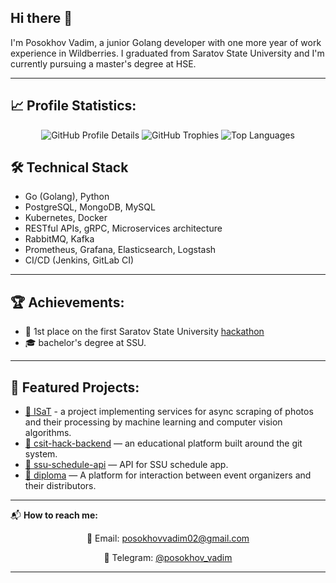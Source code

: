 ## Hi there 👋

I'm Posokhov Vadim, a junior Golang developer with one more year of work experience in Wildberries. 
I graduated from Saratov State University and I'm currently pursuing a master's degree at HSE.

---

## 📈 Profile Statistics:

<div align="center">
  <img src="https://github-profile-summary-cards.vercel.app/api/cards/profile-details?username=PosokhovVadim&theme=radical" alt="GitHub Profile Details"/>

  <img src="https://github-profile-trophy.vercel.app/?username=PosokhovVadim&theme=radical&margin-w=15&row=1&column=3" alt="GitHub Trophies"/>

  <img src="https://github-readme-stats.vercel.app/api/top-langs/?username=PosokhovVadim&layout=compact&theme=radical&langs_count=7&exclude_repo=TempController" alt="Top Languages">
</div>


## 🛠 Technical Stack
*   Go (Golang), Python
*   PostgreSQL, MongoDB, MySQL 
*   Kubernetes, Docker
*   RESTful APIs, gRPC, Microservices architecture
*   RabbitMQ, Kafka
*   Prometheus, Grafana, Elasticsearch, Logstash
*   CI/CD (Jenkins, GitLab CI)
---

## 🏆 Achievements:

- 🥇 1st place on the first Saratov State University [hackathon](https://vk.com/wall-49520224_4691)
- 🎓 bachelor's degree at SSU.

---
## 📂 Featured Projects:

- [🔗 ISaT](https://github.com/PosokhovVadim/ISaT) - a project implementing services for async scraping of photos and their processing by machine learning and computer vision algorithms.
- [🔗 csit-hack-backend](https://github.com/gprk-hackathon/csit-hack-backend) — an educational platform built around the git system.
- [🔗 ssu-schedule-api](https://github.com/cp-production/ssu-schedule-api) — API for SSU schedule app.
- [🔗 diploma](https://github.com/pvdiploma/diploma) — A platform for interaction between event organizers and their distributors.

---

📬 **How to reach me:**

<div align="center">
  📧 Email: <a href="mailto:posokhovvadim02@gmail.com">posokhovvadim02@gmail.com</a>  
  
  💬 Telegram: <a href="https://t.me/posokhov_vadim">@posokhov_vadim</a>
</div>

---

<!--
**PosokhovVadim/PosokhovVadim** is a ✨ _special_ ✨ repository because its `README.md` (this file) appears on your GitHub profile.

Here are some ideas to get you started:

- 🔭 I’m currently working on ...
- 🌱 I’m currently learning ...
- 👯 I’m looking to collaborate on ...
- 🤔 I’m looking for help with ...
- 💬 Ask me about ...
- 📫 How to reach me: ...
- 😄 Pronouns: ...
- ⚡ Fun fact: ...
-->
